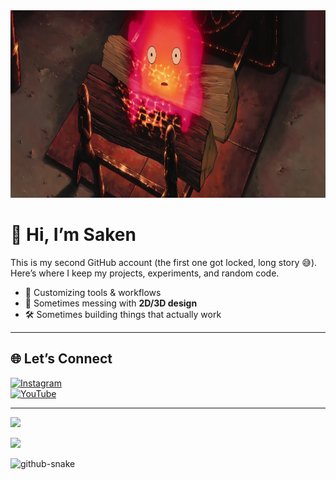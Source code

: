 <!-- Banner -->
<div align="center">
  <img src="https://github.com/saken78/saken78/blob/a7716416804edcc258199a1ceaffebf3b4f4de3e/wallhaven-6drjmq_2251x700.png" alt=" >-<" width="1000px" height="300px">
</div>

# 👋 Hi, I’m Saken  

This is my second GitHub account (the first one got locked, long story 😅). Here’s where I keep my projects, experiments, and random code.  

- 🔧 Customizing tools & workflows  
- 🎨 Sometimes messing with **2D/3D design**  
- 🛠️ Sometimes building things that actually work  

---

## 🌐 Let’s Connect  
[![Instagram](https://img.shields.io/badge/Instagram-%23E4405F.svg?logo=Instagram&logoColor=white)](https://instagram.com/sakennn12)  
[![YouTube](https://img.shields.io/badge/YouTube-%23FF0000.svg?logo=YouTube&logoColor=white)](https://youtube.com/@sakenn12)  

---

![](https://quotes-github-readme.vercel.app/api?type=horizontal&theme=tokyonight)  

[![](https://visitcount.itsvg.in/api?id=saken78&icon=0&color=0)](https://visitcount.itsvg.in)  

<!-- Snake Animation -->
<picture>
  <source media="(prefers-color-scheme: dark)" srcset="https://raw.githubusercontent.com/tobiasmeyhoefer/tobiasmeyhoefer/output/github-snake-dark.svg" />
  <source media="(prefers-color-scheme: light)" srcset="https://raw.githubusercontent.com/tobiasmeyhoefer/tobiasmeyhoefer/output/github-snake.svg" />
  <img alt="github-snake" src="https://raw.githubusercontent.com/tobiasmeyhoefer/tobiasmeyhoefer/output/github-snake.svg" />
</picture>
